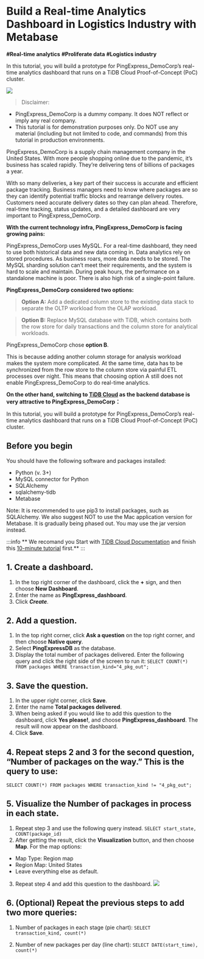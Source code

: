 # Build a Real-time Analytics Dashboard in Logistics Industry with Metabase

**#Real-time analytics**   **#Proliferate data**
**#Logistics industry**

In this tutorial, you will build a prototype for PingExpress_DemoCorp’s real-time analytics dashboard that runs on a TiDB Cloud Proof-of-Concept (PoC) cluster.

![](https://en.pingcap.com/wp-content/uploads/2022/03/Metabase-dashboard-overview.png)

> Disclaimer:
> 
* PingExpress_DemoCorp is a dummy company. It does NOT reflect or imply any real company.
* This tutorial is for demonstration purposes only. Do NOT use any material (including but not limited to code, and commands) from this tutorial in production environments.


PingExpress_DemoCorp is a supply chain management company in the United States. With more people shopping online due to the pandemic, it’s business has scaled rapidly. They’re delivering tens of billions of packages a year.

With so many deliveries, a key part of their success is accurate and efficient package tracking. Business managers need to know where packages are so they can identify potential traffic blocks and rearrange delivery routes. Customers need accurate delivery dates so they can plan ahead. Therefore, real-time tracking, status updates, and a detailed dashboard are very important to PingExpress_DemoCorp.

**With the current technology infra, PingExpress_DemoCorp is facing growing pains:**

PingExpress_DemoCorp uses MySQL. For a real-time dashboard, they need to use both historical data and new data coming in. Data analytics rely on stored procedures. As business roars, more data needs to be stored. The MySQL sharding solution can’t meet their requirements, and the system is hard to scale and maintain.
During peak hours, the performance on a standalone machine is poor. There is also high risk of a single-point failure.


**PingExpress_DemoCorp considered two options:**

> **Option A:** Add a dedicated column store to the existing data stack to separate the OLTP workload from the OLAP workload.

> **Option B:** Replace MySQL database with TiDB, which contains both the row store for daily transactions and the column store for analytical workloads.

PingExpress_DemoCorp chose **option B**. 

This is because adding another column storage for analysis workload makes the system more complicated. At the same time, data has to be synchronized from the row store to the column store via painful ETL processes over night. This means that choosing option A still does not enable PingExpress_DemoCorp to do real-time analytics.

**On the other hand, switching to [TiDB Cloud](https://en.pingcap.com/tidb-cloud/)   as the backend database is very attractive to PingExpress_DemoCorp：**

In this tutorial, you will build a prototype for PingExpress_DemoCorp’s real-time analytics dashboard that runs on a 
TiDB Cloud Proof-of-Concept (PoC) cluster.

## Before you begin

You should have the following software and packages installed:

* Python (v. 3+)
* MySQL connector for Python
* SQLAlchemy
* sqlalchemy-tidb
* Metabase


Note: It is recommended to use pip3 to install packages, such as SQLAlchemy. We also suggest NOT to use the Mac application version for Metabase. It is gradually being phased out. You may use the jar version instead.

:::info
** We recomand you Start with [TiDB Cloud Documentation](https://docs.pingcap.com/tidbcloud/) and finish this [10-minute tutorial](https://ossinsight.io/blog/try-it-yourself/) first.**
:::

## 1. Create a dashboard.

1. In the top right corner of the dashboard, click the **+** sign, and then choose **New Dashboard**.
2. Enter the name as **PingExpress_dashboard**.
3. Click ***Create***.

## 2. Add a question.

1. In the top right corner, click **Ask a question** on the top right corner, and then choose **Native query**.
2. Select **PingExpressDB** as the database.
3. Display the total number of packages delivered. Enter the following query and click the right side of the screen to run it:
`SELECT COUNT(*) FROM packages WHERE transaction_kind="4_pkg_out";`

## 3. Save the question.

1. In the upper right corner, click **Save**.
2. Enter the name **Total packages delivered**.
3. When being asked if you would like to add this question to the dashboard, click **Yes please!**, and choose **PingExpress_dashboard**.
The result will now appear on the dashboard.
4. Click **Save**.

## 4. Repeat steps 2 and 3 for the second question, “Number of packages on the way.” This is the query to use:

`SELECT COUNT(*) FROM packages WHERE transaction_kind != "4_pkg_out";`

## 5. Visualize the **Number of packages in process in each state**.

1. Repeat step 3 and use the following query instead.
`SELECT start_state, COUNT(package_id)`
2. After getting the result, click the **Visualization** button, and then choose **Map**. For the map options:
 * Map Type: Region map
 * Region Map: United States
 * Leave everything else as default.

3. Repeat step 4 and add this question to the dashboard.
![](https://en.pingcap.com/wp-content/uploads/2022/03/Add-questions-to-dashboard-768x602.png)

## 6. (Optional) Repeat the previous steps to add two more queries:
1. Number of packages in each stage (pie chart):
`SELECT transaction_kind, count(*) `

2. Number of new packages per day (line chart):
`SELECT DATE(start_time), count(*) `
